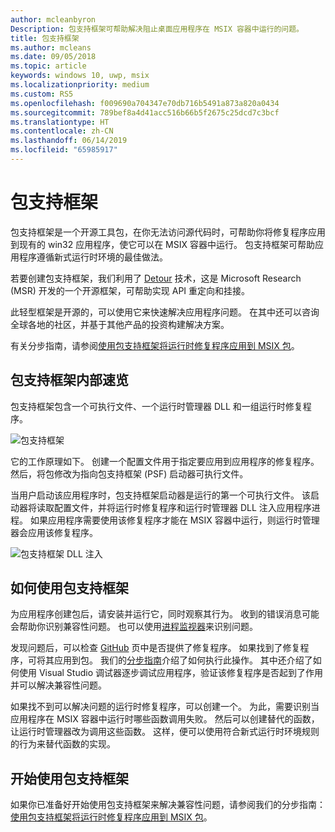 ```yaml
---
author: mcleanbyron
Description: 包支持框架可帮助解决阻止桌面应用程序在 MSIX 容器中运行的问题。
title: 包支持框架
ms.author: mcleans
ms.date: 09/05/2018
ms.topic: article
keywords: windows 10, uwp, msix
ms.localizationpriority: medium
ms.custom: RS5
ms.openlocfilehash: f009690a704347e70db716b5491a873a820a0434
ms.sourcegitcommit: 789bef8a4d41acc516b66b5f2675c25dcd7c3bcf
ms.translationtype: HT
ms.contentlocale: zh-CN
ms.lasthandoff: 06/14/2019
ms.locfileid: "65985917"
---
```

# <a name="package-support-framework"></a>包支持框架

包支持框架是一个开源工具包，在你无法访问源代码时，可帮助你将修复程序应用到现有的 win32 应用程序，使它可以在 MSIX 容器中运行。 包支持框架可帮助应用程序遵循新式运行时环境的最佳做法。

若要创建包支持框架，我们利用了 [Detour](https://www.microsoft.com/en-us/research/project/detours) 技术，这是 Microsoft Research (MSR) 开发的一个开源框架，可帮助实现 API 重定向和挂接。

此轻型框架是开源的，可以使用它来快速解决应用程序问题。 在其中还可以咨询全球各地的社区，并基于其他产品的投资构建解决方案。

有关分步指南，请参阅[使用包支持框架将运行时修复程序应用到 MSIX 包](https://docs.microsoft.com/windows/uwp/porting/package-support-framework)。

## <a name="a-quick-look-inside-of-the-package-support-framework"></a>包支持框架内部速览

包支持框架包含一个可执行文件、一个运行时管理器 DLL 和一组运行时修复程序。

![包支持框架](images/package-support-framework.png)

它的工作原理如下。 创建一个配置文件用于指定要应用到应用程序的修复程序。 然后，将包修改为指向包支持框架 (PSF) 启动器可执行文件。

当用户启动该应用程序时，包支持框架启动器是运行的第一个可执行文件。 该启动器将读取配置文件，并将运行时修复程序和运行时管理器 DLL 注入应用程序进程。 如果应用程序需要使用该修复程序才能在 MSIX 容器中运行，则运行时管理器会应用该修复程序。

![包支持框架 DLL 注入](images/package-support-framework-2.png)

## <a name="how-to-use-the-package-support-framework"></a>如何使用包支持框架

为应用程序创建包后，请安装并运行它，同时观察其行为。 收到的错误消息可能会帮助你识别兼容性问题。 也可以使用[进程监视器](https://docs.microsoft.com/sysinternals/downloads/procmon)来识别问题。

发现问题后，可以检查 [GitHub](https://github.com/Microsoft/MSIX-PackageSupportFramework/) 页中是否提供了修复程序。 如果找到了修复程序，可将其应用到包。 我们的[分步指南](https://docs.microsoft.com/windows/uwp/porting/package-support-framework)介绍了如何执行此操作。 其中还介绍了如何使用 Visual Studio 调试器逐步调试应用程序，验证该修复程序是否起到了作用并可以解决兼容性问题。

如果找不到可以解决问题的运行时修复程序，可以创建一个。 为此，需要识别当应用程序在 MSIX 容器中运行时哪些函数调用失败。 然后可以创建替代的函数，让运行时管理器改为调用这些函数。 这样，便可以使用符合新式运行时环境规则的行为来替代函数的实现。

## <a name="get-started-with-the-package-support-framework"></a>开始使用包支持框架

如果你已准备好开始使用包支持框架来解决兼容性问题，请参阅我们的分步指南：[使用包支持框架将运行时修复程序应用到 MSIX 包](https://docs.microsoft.com/windows/uwp/porting/package-support-framework)。
